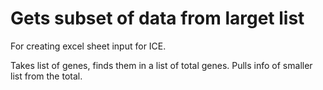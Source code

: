 # Gets subset of data from larget list

For creating excel sheet input for ICE.

Takes list of genes, finds them in a list of total genes. Pulls info of smaller list from the total. 

